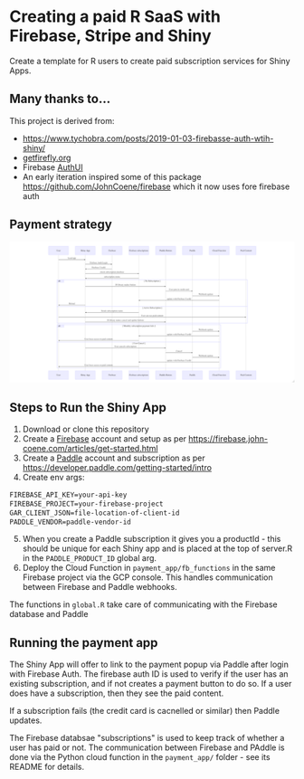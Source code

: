 # Creating a paid R SaaS with Firebase, Stripe and Shiny

Create a template for R users to create paid subscription services for Shiny Apps.

## Many thanks to...

This project is derived from:

* https://www.tychobra.com/posts/2019-01-03-firebasse-auth-wtih-shiny/
* [getfirefly.org](http://getfirefly.org)
* Firebase [AuthUI](https://firebaseopensource.com/projects/firebase/firebaseui-web/)
* An early iteration inspired some of this package https://github.com/JohnCoene/firebase which it now uses fore firebase auth

## Payment strategy

![](paddle_flow.png)

## Steps to Run the Shiny App

1. Download or clone this repository
2. Create a [Firebase](https://firebase.google.com/) account and setup as per https://firebase.john-coene.com/articles/get-started.html
3. Create a [Paddle](https://paddle.com) account and subscription as per https://developer.paddle.com/getting-started/intro
4. Create env args:

```
FIREBASE_API_KEY=your-api-key
FIREBASE_PROJECT=your-firebase-project
GAR_CLIENT_JSON=file-location-of-client-id
PADDLE_VENDOR=paddle-vendor-id
```

5. When you create a Paddle subscription it gives you a productId - this should be unique for each Shiny app and is placed at the top of server.R in the `PADDLE_PRODUCT_ID` global arg.
6. Deploy the Cloud Function in `payment_app/fb_functions` in the same Firebase project via the GCP console.  This handles communication between Firebase and Paddle webhooks.

The functions in `global.R` take care of communicating with the Firebase database and Paddle

## Running the payment app

The Shiny App will offer to link to the payment popup via Paddle after login with Firebase Auth.  The firebase auth ID is used to verify if the user has an existing subscription, and if not creates a payment button to do so.  If a user does have a subscription, then they see the paid content. 

If a subscription fails (the credit card is cacnelled or similar) then Paddle updates.

The Firebase databsae "subscriptions" is used to keep track of whether a user has paid or not.  The communication between Firebase and PAddle is done via the Python cloud function in the `payment_app/` folder - see its README for details.

